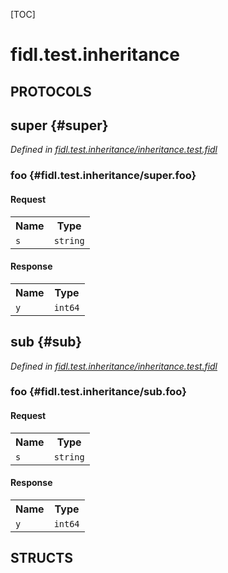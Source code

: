 [TOC]

# fidl.test.inheritance


## **PROTOCOLS**

## super {#super}
*Defined in [fidl.test.inheritance/inheritance.test.fidl](https://fuchsia.googlesource.com/fuchsia/+/master/inheritance.test.fidl#3)*


### foo {#fidl.test.inheritance/super.foo}


#### Request
<table>
    <tr><th>Name</th><th>Type</th></tr>
    <tr>
            <td><code>s</code></td>
            <td>
                <code>string</code>
            </td>
        </tr></table>


#### Response
<table>
    <tr><th>Name</th><th>Type</th></tr>
    <tr>
            <td><code>y</code></td>
            <td>
                <code>int64</code>
            </td>
        </tr></table>

## sub {#sub}
*Defined in [fidl.test.inheritance/inheritance.test.fidl](https://fuchsia.googlesource.com/fuchsia/+/master/inheritance.test.fidl#7)*


### foo {#fidl.test.inheritance/sub.foo}


#### Request
<table>
    <tr><th>Name</th><th>Type</th></tr>
    <tr>
            <td><code>s</code></td>
            <td>
                <code>string</code>
            </td>
        </tr></table>


#### Response
<table>
    <tr><th>Name</th><th>Type</th></tr>
    <tr>
            <td><code>y</code></td>
            <td>
                <code>int64</code>
            </td>
        </tr></table>



## **STRUCTS**













